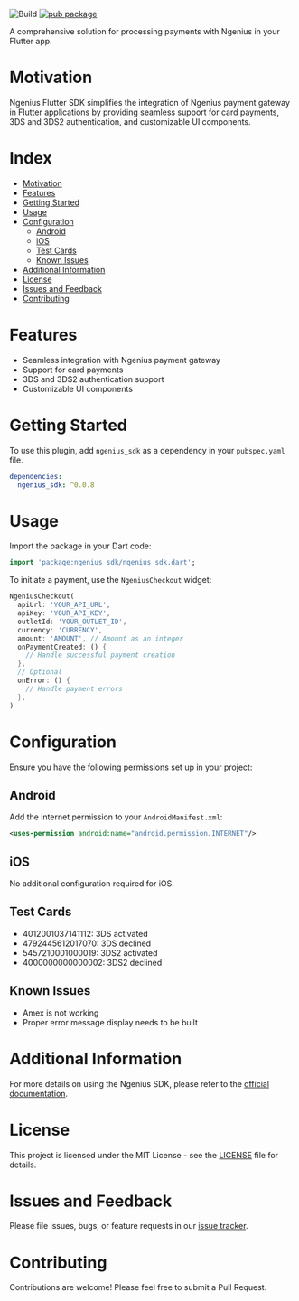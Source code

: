 ![Build](https://github.com/rrousselGit/freezed/workflows/Build/badge.svg)
[![pub package](https://img.shields.io/pub/v/ngenius_sdk.svg)](https://pub.dartlang.org/packages/ngenius_sdk)

A comprehensive solution for processing payments with Ngenius in your Flutter app.

# Motivation

Ngenius Flutter SDK simplifies the integration of Ngenius payment gateway in Flutter applications by providing seamless support for card payments, 3DS and 3DS2 authentication, and customizable UI components.

# Index

- [Motivation](#motivation)
- [Features](#features)
- [Getting Started](#getting-started)
- [Usage](#usage)
- [Configuration](#configuration)
  - [Android](#android)
  - [iOS](#ios)
  - [Test Cards](#test-cards)
  - [Known Issues](#known-issues)
- [Additional Information](#additional-information)
- [License](#license)
- [Issues and Feedback](#issues-and-feedback)
- [Contributing](#contributing)

# Features

- Seamless integration with Ngenius payment gateway
- Support for card payments
- 3DS and 3DS2 authentication support
- Customizable UI components

# Getting Started

To use this plugin, add `ngenius_sdk` as a dependency in your `pubspec.yaml` file.

```yaml
dependencies:
  ngenius_sdk: ^0.0.8
```

# Usage

Import the package in your Dart code:

```dart
import 'package:ngenius_sdk/ngenius_sdk.dart';
```

To initiate a payment, use the `NgeniusCheckout` widget:

```dart
NgeniusCheckout(
  apiUrl: 'YOUR_API_URL',
  apiKey: 'YOUR_API_KEY',
  outletId: 'YOUR_OUTLET_ID',
  currency: 'CURRENCY',
  amount: 'AMOUNT', // Amount as an integer
  onPaymentCreated: () {
    // Handle successful payment creation
  },
  // Optional
  onError: () {
    // Handle payment errors
  },
)
```

# Configuration

Ensure you have the following permissions set up in your project:

## Android

Add the internet permission to your `AndroidManifest.xml`:

```xml
<uses-permission android:name="android.permission.INTERNET"/>
```

## iOS

No additional configuration required for iOS.

## Test Cards

- 4012001037141112: 3DS activated
- 4792445612017070: 3DS declined
- 5457210001000019: 3DS2 activated
- 4000000000000002: 3DS2 declined

## Known Issues

- Amex is not working
- Proper error message display needs to be built

# Additional Information

For more details on using the Ngenius SDK, please refer to the [official documentation](https://docs.ngenius-payments.com/reference).

# License

This project is licensed under the MIT License - see the [LICENSE](https://opensource.org/license/mit) file for details.

# Issues and Feedback

Please file issues, bugs, or feature requests in our [issue tracker](https://github.com/AmeerRizvi/ngenius_sdk/issues).

# Contributing

Contributions are welcome! Please feel free to submit a Pull Request.

```

```
